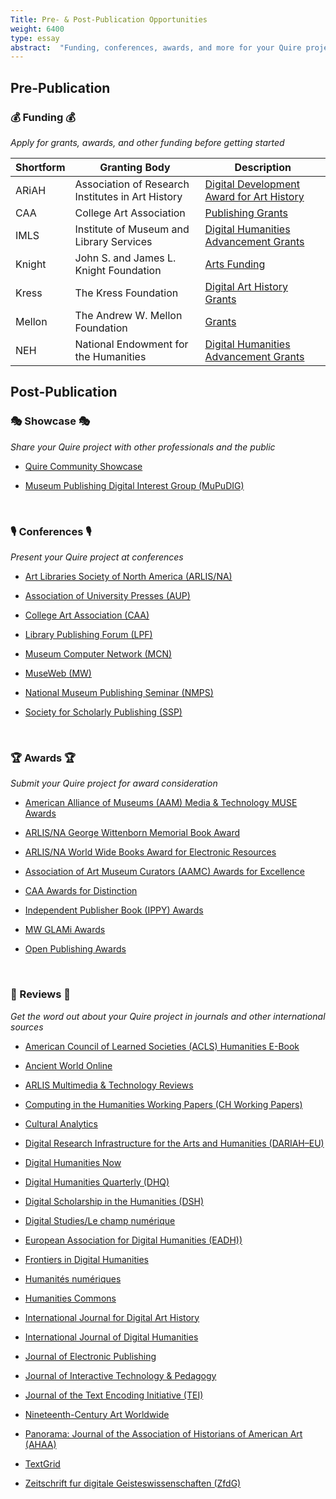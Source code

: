 ```yaml
---
Title: Pre- & Post-Publication Opportunities
weight: 6400
type: essay
abstract:  "Funding, conferences, awards, and more for your Quire project"
---
```


## Pre-Publication

### 💰 Funding 💰
*Apply for grants, awards, and other funding before getting started*

|Shortform|Granting Body|Description|
|--|--|--|
|ARiAH|Association of Research Institutes in Art History|[Digital Development Award for Art History](http://www.ariah.info/ARIAHAWARDS.html)|
|CAA|College Art Association|[Publishing Grants](https://www.collegeart.org/programs/publishing-grants)|
|IMLS|Institute of Museum and Library Services|[Digital Humanities Advancement Grants](https://www.imls.gov/grants/available/digital-humanities-advancement-grants)|
|Knight|John S. and James L. Knight Foundation|[Arts Funding](https://knightfoundation.org/apply/)|
|Kress|The Kress Foundation|[Digital Art History Grants](https://www.kressfoundation.org/Programs/Grants/Digital-Art-History)|
|Mellon|The Andrew W. Mellon Foundation |[Grants](https://mellon.org/grants/grantmaking-policies-and-guidelines/grant-proposal-guidelines/)|
|NEH|National Endowment for the Humanities|[Digital Humanities Advancement Grants](https://www.neh.gov/grants/odh/digital-humanities-advancement-grants)|

## Post-Publication

### 🎭 Showcase 🎭
*Share your Quire project with other professionals and the public*

* [Quire Community Showcase](https://docs.google.com/forms/d/1R3mOLgsJCw9vx7PQJlVy8w1TRwgxFMWUiOo8TtuSI_A/edit)

* [Museum Publishing Digital Interest Group (MuPuDIG)](https://docs.google.com/forms/d/e/1FAIpQLSeKK2mwSG9fpMgAFoE5qkjKvYUQK7U4596QikNxBB3mE9-ODQ/viewform)

<br/>

### 🎙 Conferences 🎙
*Present your Quire project at conferences*

* [Art Libraries Society of North America (ARLIS/NA)](https://www.arlisna.org/conferences)

* [Association of University Presses (AUP)](https://aupresses.org/programs-events/annual-meeting/)

* [College Art Association (CAA)](https://www.collegeart.org/programs/conference/proposals)

* [Library Publishing Forum (LPF)](https://librarypublishing.org/forum/)

* [Museum Computer Network (MCN)](https://mcn.edu/mcn2021/)

* [MuseWeb (MW)](https://www.museweb.net/conferences/)

* [National Museum Publishing Seminar (NMPS)](https://grahamschool.uchicago.edu/programs-courses/annual-programs/national-museum-publishing-seminar)

* [Society for Scholarly Publishing (SSP)](https://customer.sspnet.org/SSP/Events/2021-Annual-Meeting/ssp/AM21/Home.aspx?hkey=7d306ff0-39b3-4bfd-b495-1aecdf286529)

<br/>

### 🏆 Awards 🏆
*Submit your Quire project for award consideration*

* [American Alliance of Museums (AAM) Media & Technology MUSE Awards](https://www.aam-us.org/programs/awards-competitions/media-technology-muse-awards/)

* [ARLIS/NA George Wittenborn Memorial Book Award](https://www.arlisna.org/george-wittenborn-memorial-book-award)

* [ARLIS/NA World Wide Books Award for Electronic Resources](https://www.arlisna.org/worldwide-books-award-for-electronic-resources)

* [Association of Art Museum Curators (AAMC) Awards for Excellence](https://www.artcurators.org/page/Prizes)

* [CAA Awards for Distinction](https://www.collegeart.org/programs/awards)

* [Independent Publisher Book (IPPY) Awards](https://ippyawards.com/84/about)

* [MW GLAMi Awards](https://www.museweb.net/best-of-the-web/)

* [Open Publishing Awards](https://openpublishingawards.org/)


<br/>

### 📝 Reviews 📝
*Get the word out about your Quire project in journals and other international sources*

* [American Council of Learned Societies (ACLS) Humanities E-Book](https://www.humanitiesebook.org/about)

* [Ancient World Online](http://ancientworldonline.blogspot.com/)

* [ARLIS Multimedia & Technology Reviews](https://docs.google.com/forms/d/e/1FAIpQLScIWxx4cn4KS8aIt_KpSjsEEwZ7IjSrQepzH8re5A4s7OEEEw/viewform)

* [Computing in the Humanities Working Papers (CH Working Papers)](http://projects.chass.utoronto.ca/chwp/submit.html)

* [Cultural Analytics](https://culturalanalytics.org/for-authors)

* [Digital Research Infrastructure for the Arts and Humanities (DARIAH–EU)](https://www.dariah.eu/about/publications/)

* [Digital Humanities Now](https://digitalhumanitiesnow.org/faq/)

* [Digital Humanities Quarterly (DHQ)](http://www.digitalhumanities.org/dhq/submissions/index.html)

* [Digital Scholarship in the Humanities (DSH)](https://academic.oup.com/dsh/pages/General_Instructions)

* [Digital Studies/Le champ numérique](https://www.digitalstudies.org/about/submissions/)

* [European Association for Digital Humanities (EADH))](https://eadh.org/)

* [Frontiers in Digital Humanities](https://www.frontiersin.org/journals/digital-humanities#submission-checklist)

* [Humanités numériques](https://journals.openedition.org/revuehn/)

* [Humanities Commons](https://hcommons.org/)

* [International Journal for Digital Art History](https://dahj.org/contribute)

* [International Journal of Digital Humanities](https://www.springer.com/journal/42803/submission-guidelines)

* [Journal of Electronic Publishing](https://journals.publishing.umich.edu/jep/submissions/)

* [Journal of Interactive Technology & Pedagogy](https://jitp.commons.gc.cuny.edu/call-for-submissions/)

* [Journal of the Text Encoding Initiative (TEI)](https://journal.tei-c.org/index.php/journal/about/submissions)

* [Nineteenth-Century Art Worldwide](https://www.19thc-artworldwide.org/submissions)

* [Panorama: Journal of the Association of Historians of American Art (AHAA)](https://editions.lib.umn.edu/panorama/submissions/)

* [TextGrid](https://textgrid.de/en/)

* [Zeitschrift fur digitale Geisteswissenschaften (ZfdG)](https://zfdg.de/publizieren)
